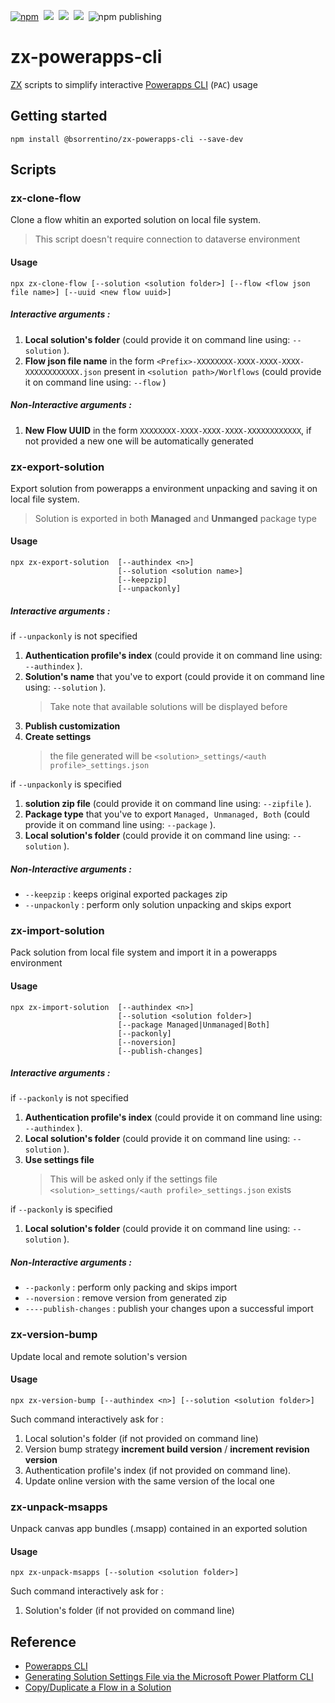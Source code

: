 [![npm](https://img.shields.io/npm/v/@bsorrentino/zx-powerapps-cli.svg)](https://www.npmjs.com/package/@bsorrentino/zx-powerapps-cli)&nbsp;
<img src="https://img.shields.io/github/forks/bsorrentino/zx-powerapps-cli.svg">&nbsp;
<img src="https://img.shields.io/github/stars/bsorrentino/zx-powerapps-cli.svg">&nbsp;
<a href="https://github.com/bsorrentino/zx-powerapps-cli/issues">
<img src="https://img.shields.io/github/issues/bsorrentino/zx-powerapps-cli.svg"></a>&nbsp;
![npm publishing](https://github.com/bsorrentino/zx-powerapps-cli/actions/workflows/npm-publish.yml/badge.svg)

# zx-powerapps-cli

[ZX] scripts to simplify interactive [Powerapps CLI] (`PAC`) usage

## Getting started 

```
npm install @bsorrentino/zx-powerapps-cli --save-dev
```

## Scripts

### zx-clone-flow

Clone a flow whitin an exported solution on local file system.
> This script doesn't require connection to dataverse environment

#### Usage 
```
npx zx-clone-flow [--solution <solution folder>] [--flow <flow json file name>] [--uuid <new flow uuid>]
```
##### Interactive arguments :
1. **Local solution's folder** (could provide it on command line using: `--solution` ).  
1. **Flow json file name** in the form `<Prefix>-XXXXXXXX-XXXX-XXXX-XXXX-XXXXXXXXXXXX.json` present in `<solution path>/Worlflows` (could provide it on command line using: `--flow` )

##### Non-Interactive arguments :
1. **New Flow UUID** in the form `XXXXXXXX-XXXX-XXXX-XXXX-XXXXXXXXXXXX`, if not provided a new one will be automatically generated

### zx-export-solution
Export solution from powerapps a environment unpacking and saving it on local file system.
> Solution is exported in both **Managed** and **Unmanged** package type

#### Usage 
```
npx zx-export-solution  [--authindex <n>] 
                        [--solution <solution name>] 
                        [--keepzip]
                        [--unpackonly]
```
##### Interactive arguments :
if `--unpackonly` is not specified
   1. **Authentication profile's index** (could provide it on command line using: `--authindex` ).
   1. **Solution's name** that you've to export (could provide it on command line using: `--solution` ). 
      > Take note that available solutions will be displayed before
   1. **Publish customization**
   1. **Create settings**
      > the file generated will be `<solution>_settings/<auth profile>_settings.json`

if `--unpackonly` is specified    
   1. **solution zip file** (could provide it on command line using: `--zipfile` ).
   1. **Package type** that you've to export `Managed, Unmanaged, Both` (could provide it on command line using: `--package` ). 
   1. **Local solution's folder** (could provide it on command line using: `--solution` ). 
##### Non-Interactive arguments :
* `--keepzip` : keeps original exported packages zip
* `--unpackonly` : perform only solution unpacking and skips export 

### zx-import-solution
Pack solution from local file system and import it in a powerapps environment 

#### Usage 
```
npx zx-import-solution  [--authindex <n>] 
                        [--solution <solution folder>] 
                        [--package Managed|Unmanaged|Both] 
                        [--packonly]
                        [--noversion]
                        [--publish-changes]
```
##### Interactive arguments :

if `--packonly` is not specified
   1. **Authentication profile's index** (could provide it on command line using: `--authindex` ).
   1. **Local solution's folder** (could provide it on command line using: `--solution` ). 
   1. **Use settings file**
      > This will be asked only if the settings file `<solution>_settings/<auth profile>_settings.json` exists 

if `--packonly` is specified
   1. **Local solution's folder** (could provide it on command line using: `--solution` ). 

##### Non-Interactive arguments :
* `--packonly` : perform only packing and skips import 
* `--noversion` : remove version from generated zip 
* `----publish-changes` : publish your changes upon a successful import 

### zx-version-bump
Update local and remote solution's version

#### Usage 
```
npx zx-version-bump [--authindex <n>] [--solution <solution folder>]
```
Such command interactively ask for :
1. Local solution's folder (if not provided on command line) 
1. Version bump strategy **increment build version** / **increment revision version**
1. Authentication profile's index (if not provided on command line).
1. Update online version with the same version of the local one

### zx-unpack-msapps
Unpack canvas app bundles (.msapp) contained in an exported solution

#### Usage 
```
npx zx-unpack-msapps [--solution <solution folder>]
```
Such command interactively ask for :
1. Solution's folder (if not provided on command line) 

## Reference 

* [Powerapps CLI](https://docs.microsoft.com/en-us/power-apps/developer/data-platform/powerapps-cli#common-commands)
* [Generating Solution Settings File via the Microsoft Power Platform CLI](https://crmchap.co.uk/generating-solution-settings-file-via-the-microsoft-power-platform-cli/)
* [Copy/Duplicate a Flow in a Solution]

[Powerapps CLI]: https://docs.microsoft.com/en-us/power-apps/developer/data-platform/powerapps-cli#common-commands
[ZX]: https://www.npmjs.com/package/zx
[Powerapps CLI (pac)]: https://docs.microsoft.com/en-us/powerapps/developer/data-platform/powerapps-cli
[Copy/Duplicate a Flow in a Solution]: https://powerusers.microsoft.com/t5/Building-Flows/Copy-Duplicate-a-Flow-in-a-Solution/td-p/487483